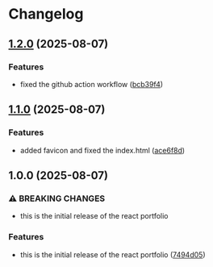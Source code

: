# Changelog

## [1.2.0](https://github.com/Pragyanshu-rai/portfolio/compare/v1.1.0...v1.2.0) (2025-08-07)


### Features

* fixed the github action workflow ([bcb39f4](https://github.com/Pragyanshu-rai/portfolio/commit/bcb39f4263f1b63bac60ed137c204fca869e6ba2))

## [1.1.0](https://github.com/Pragyanshu-rai/portfolio/compare/v1.0.0...v1.1.0) (2025-08-07)


### Features

* added favicon and fixed the index.html ([ace6f8d](https://github.com/Pragyanshu-rai/portfolio/commit/ace6f8df0a8051bbdb551bc8d6db03c1bfb18d2e))

## 1.0.0 (2025-08-07)


### ⚠ BREAKING CHANGES

* this is the initial release of the react portfolio

### Features

* this is the initial release of the react portfolio ([7494d05](https://github.com/Pragyanshu-rai/portfolio/commit/7494d05beb9e26d24974291a4c4494f85d6eb80f))
